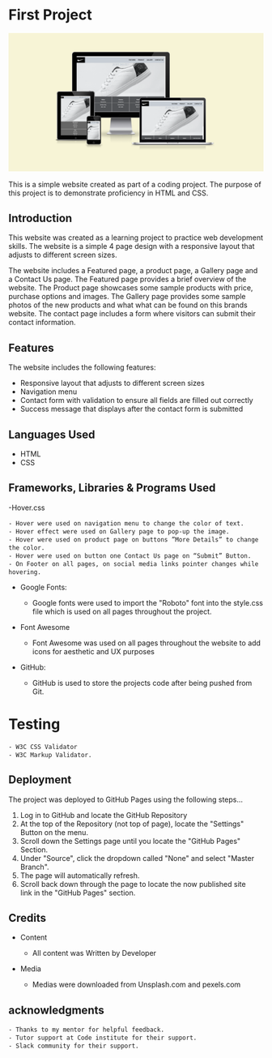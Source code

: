 # First Project

![Screenshoot of responsive page displayed on 3 size screens](./assets/images/responsive-page-screenshoot.png)

This is a simple website created as part of a coding project. The purpose of this project is to demonstrate proficiency in HTML and CSS.

## Introduction

This website was created as a learning project to practice web development skills. The website is a  simple 4 page design with a responsive layout that adjusts to different screen sizes.

The website includes a Featured page, a product page, a Gallery page and a  Contact Us page. The Featured page provides a brief overview of the website. The Product page showcases some sample products with price, purchase options and images. The Gallery page provides some sample photos of the new products and what what can be found on this brands website. The contact page includes a form where visitors can submit their contact information.

## Features

The website includes the following features:

- Responsive layout that adjusts to different screen sizes
- Navigation menu
- Contact form with validation to ensure all fields are filled out correctly
- Success message that displays after the contact form is submitted

## Languages Used

- HTML
- CSS

## Frameworks, Libraries & Programs Used

-Hover.css

	- Hover were used on navigation menu to change the color of text.
	- Hover effect were used on Gallery page to pop-up the image.
	- Hover were used on product page on buttons ”More Details” to change the color.
	- Hover were used on button one Contact Us page on “Submit” Button.
	- On Footer on all pages, on social media links pointer changes while hovering. 

- Google Fonts:

  - Google fonts were used to import the "Roboto" font into the style.css file which is used on all pages throughout the project.

- Font Awesome

  - Font Awesome was used on all pages throughout the website to add icons for aesthetic and UX purposes

- GitHub:

  - GitHub is used to store the projects code after being pushed from Git.

# Testing

	- W3C CSS Validator
	- W3C Markup Validator.

## Deployment

The project was deployed to GitHub Pages using the following steps...

1. Log in to GitHub and locate the GitHub Repository
2. At the top of the Repository (not top of page), locate the "Settings" Button on the menu.
3. Scroll down the Settings page until you locate the "GitHub Pages" Section.
4. Under "Source", click the dropdown called "None" and select "Master Branch".
5. The page will automatically refresh.
6. Scroll back down through the page to locate the now published site link in the "GitHub Pages" section.

## Credits

- Content
  - All content was Written by Developer

- Media
  - Medias were downloaded from Unsplash.com and pexels.com

## acknowledgments

	- Thanks to my mentor for helpful feedback.
	- Tutor support at Code institute for their support.
	- Slack community for their support.  
